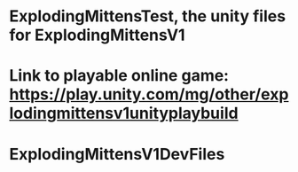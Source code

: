 # ExplodingMittensTest, the unity files for ExplodingMittensV1
# Link to playable online game: https://play.unity.com/mg/other/explodingmittensv1unityplaybuild
# ExplodingMittensV1DevFiles
